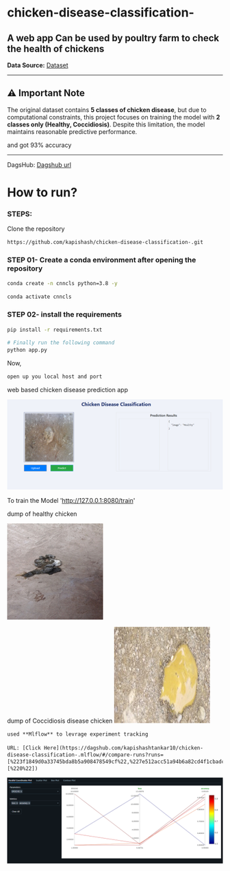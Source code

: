 # chicken-disease-classification-
## A web app Can be used by poultry farm to check the health of chickens

**Data Source:** [Dataset](https://www.kaggle.com/datasets/allandclive/chicken-disease-1)

---

## ⚠️ Important Note  

The original dataset contains **5 classes of chicken disease**, but due to computational constraints, this project focuses on training the model with **2 classes only (Healthy, Coccidiosis)**. Despite this limitation, the model maintains reasonable predictive performance.

and got 93% accuracy 

---

DagsHub: [Dagshub url](https://dagshub.com/kapishashtankar10/chicken-disease-classification-/experiments)

# How to run?
### STEPS:

Clone the repository

```bash
https://github.com/kapishash/chicken-disease-classification-.git
```
### STEP 01- Create a conda environment after opening the repository

```bash
conda create -n cnncls python=3.8 -y
```

```bash
conda activate cnncls
```


### STEP 02- install the requirements
```bash
pip install -r requirements.txt
```


```bash
# Finally run the following command
python app.py
```

Now,
```bash
open up you local host and port
```

web based chicken disease prediction app

![web based chicken disease prediction app](image.png)

To train the Model 'http://127.0.0.1:8080/train'

dump of healthy chicken

![dump of healthy chicken](healthy.64.jpg)

dump of Coccidiosis disease chicken
![dump of Coccidiosis disease chicken](cocci.8.jpg)

```
used **Mlflow** to levrage experiment tracking

URL: [Click Here](https://dagshub.com/kapishashtankar10/chicken-disease-classification-.mlflow/#/compare-runs?runs=[%223f1849d0a33745bda8b5a908478549cf%22,%227e512acc51a94b6a82cd4f1cbadc105c%22,%220e7656a055584b96b80483cd20bc4198%22,%2223f2a7b08bfa4a769a70fc3d5bd2aca3%22,%2221a1a69b893a4e889c7180a8ec5e06d6%22]&experiments=[%220%22])

```

![MLFLOW EXPERIMENTS](image-1.png)